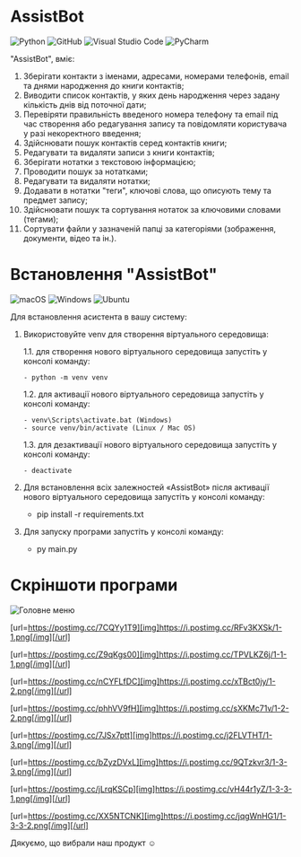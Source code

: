 # AssistBot
![Python](https://img.shields.io/badge/python-3670A0?style=for-the-badge&logo=python&logoColor=ffdd54)
![GitHub](https://img.shields.io/badge/github-%23121011.svg?style=for-the-badge&logo=github&logoColor=white)
![Visual Studio Code](https://img.shields.io/badge/Visual%20Studio%20Code-0078d7.svg?style=for-the-badge&logo=visual-studio-code&logoColor=white)
![PyCharm](https://img.shields.io/badge/pycharm-143?style=for-the-badge&logo=pycharm&logoColor=black&color=black&labelColor=green)

"AssistBot", вміє:

1. Зберігати контакти з іменами, адресами, номерами телефонів, email та днями народження до книги контактів;
2. Виводити список контактів, у яких день народження через задану кількість днів від поточної дати;
3. Перевіряти правильність введеного номера телефону та email під час створення або редагування запису та повідомляти користувача у разі некоректного введення;
4. Здійснювати пошук контактів серед контактів книги;
5. Редагувати та видаляти записи з книги контактів;
6. Зберігати нотатки з текстовою інформацією;
7. Проводити пошук за нотатками;
8. Редагувати та видаляти нотатки;
9. Додавати в нотатки "теги", ключові слова, що описують тему та предмет запису;
10. Здійснювати пошук та сортування нотаток за ключовими словами (тегами);
11. Сортувати файли у зазначеній папці за категоріями (зображення, документи, відео та ін.).



# Встановлення "AssistBot"

![macOS](https://img.shields.io/badge/mac%20os-000000?style=for-the-badge&logo=macos&logoColor=F0F0F0)
![Windows](https://img.shields.io/badge/Windows-0078D6?style=for-the-badge&logo=windows&logoColor=white)
![Ubuntu](https://img.shields.io/badge/Ubuntu-E95420?style=for-the-badge&logo=ubuntu&logoColor=white)

Для встановлення асистента в вашу систему:

1.  Використовуйте venv для створення віртуального середовища:

    1.1. для створення нового віртуального середовища запустіть у консолі команду:

        - python -m venv venv

    1.2. для активації нового віртуального середовища запустіть у консолі команду:

        - venv\Scripts\activate.bat (Windows)
        - source venv/bin/activate (Linux / Mac OS)

    1.3. для дезактивації нового віртуального середовища запустіть у консолі команду:

        - deactivate

2.  Для встановлення всіх залежностей «AssistBot» після активації нового віртуального середовища запустіть у консолі команду:

    -   pip install -r requirements.txt

3.  Для запуску програми запустіть у консолі команду:

    -   py main.py

# Скріншоти програми

![Головне меню](img]https://i.postimg.cc/C51z65fJ/1.png)

[url=https://postimg.cc/7CQYy1T9][img]https://i.postimg.cc/RFv3KXSk/1-1.png[/img][/url]

[url=https://postimg.cc/Z9qKgs00][img]https://i.postimg.cc/TPVLKZ6j/1-1-1.png[/img][/url]

[url=https://postimg.cc/nCYFLfDC][img]https://i.postimg.cc/xTBct0jy/1-2.png[/img][/url]

[url=https://postimg.cc/phhVV9fH][img]https://i.postimg.cc/sXKMc71v/1-2-2.png[/img][/url]

[url=https://postimg.cc/7JSx7ptt][img]https://i.postimg.cc/j2FLVTHT/1-3.png[/img][/url]

[url=https://postimg.cc/bZyzDVxL][img]https://i.postimg.cc/9QTzkvr3/1-3-3.png[/img][/url]

[url=https://postimg.cc/jLrqKSCp][img]https://i.postimg.cc/vH44r1yZ/1-3-3-1.png[/img][/url]

[url=https://postimg.cc/XX5NTCNK][img]https://i.postimg.cc/jqgWnHG1/1-3-3-2.png[/img][/url]

Дякуємо, що вибрали наш продукт ☺️
